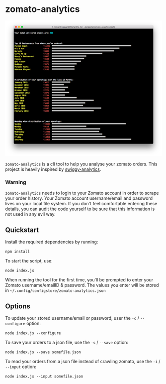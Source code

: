 # zomato-analytics
  
![Stats](images/screenshot_summary.png)

`zomato-analytics` is a cli tool to help you analyse your zomato orders. This project is heavily inspired by [swiggy-analytics](https://github.com/mr-karan/swiggy-analytics).

### Warning

`zomato-analytics` needs to login to your Zomato account in order to scrape your order history. Your Zomato account username/email and password lives on your local file system. If you don't feel comfortable entering these details, you can audit the code yourself to be sure that this information is not used in any evil way.  
  
## Quickstart
Install the required dependencies by running: 
```
npm install
```

To start the script, use:
```
node index.js
```

When running the tool for the first time, you'll be prompted to enter your Zomato username/emailID & password. The values you enter will be stored in `~/.config/configstore/zomato-analytics.json`
  
## Options
To update your stored username/email or password, user the `-c` / `--configure` option:
```
node index.js --configure
```
  

To save your orders to a json file, use the `-s` / `--save` option:
```
node index.js --save somefile.json
```


To read your orders from a json file instead of crawling zomato, use the `-i` / `--input` option:
```
node index.js --input somefile.json
```

